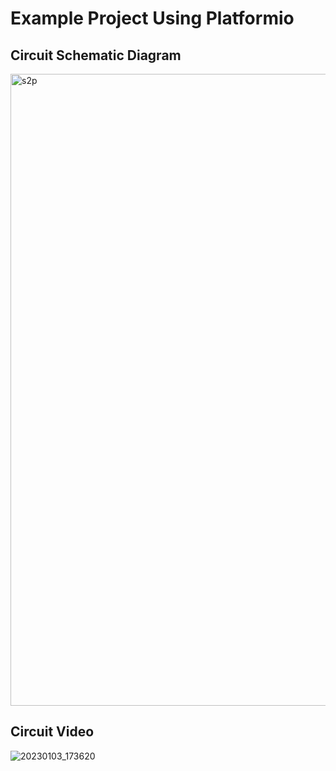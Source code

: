# Example Project Using Platformio

## Circuit Schematic Diagram
<img width="1011" alt="s2p" src="https://user-images.githubusercontent.com/391431/210292345-b71eb918-c271-4013-a57b-4db1757a4b7c.png">

## Circuit Video

![20230103_173620](https://user-images.githubusercontent.com/391431/210300858-05f693ec-d51a-4c6d-9fb3-8aaa2b0b72b0.gif)
